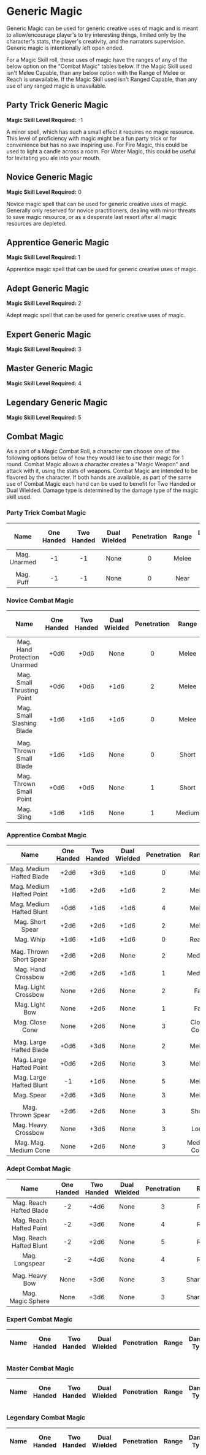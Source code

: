 # Generic Magic

Generic Magic can be used for generic creative uses of magic and is meant to allow/encourage player's to try interesting things, limited only by the character's stats, the player's creativity, and the narrators supervision. Generic magic is intentionally left open ended.

For a Magic Skill roll, these uses of magic have the ranges of any of the below option on the "Combat Magic" tables below. If the Magic Skill used isn't Melee Capable, than any below option with the Range of Melee or Reach is unavailable. If the Magic Skill used isn't Ranged Capable, than any use of any ranged magic is unavailable.

## Party Trick Generic Magic

**Magic Skill Level Required:** -1

A minor spell, which has such a small effect it requires no magic resource. This level of proficiency with magic might be a fun party trick or for convenience but has no awe inspiring use. For Fire Magic, this could be used to light a candle across a room. For Water Magic, this could be useful for levitating you ale into your mouth.

## Novice Generic Magic

**Magic Skill Level Required:** 0

Novice magic spell that can be used for generic creative uses of magic. Generally only reserved for novice practitioners, dealing with minor threats to save magic resource, or as a desperate last resort after all magic resources are depleted.

## Apprentice Generic Magic

**Magic Skill Level Required:** 1

Apprentice magic spell that can be used for generic creative uses of magic.

## Adept Generic Magic

**Magic Skill Level Required:** 2

Adept magic spell that can be used for generic creative uses of magic.

## Expert Generic Magic

**Magic Skill Level Required:** 3

## Master Generic Magic

**Magic Skill Level Required:** 4

## Legendary Generic Magic

**Magic Skill Level Required:** 5

## Combat Magic

As a part of a Magic Combat Roll, a character can choose one of the following options below of how they would like to use their magic for 1 round. Combat Magic allows a character creates a "Magic Weapon" and attack with it, using the stats of weapons. Combat Magic are intended to be flavored by the character. If both hands are available, as part of the same use of Combat Magic each hand can be used to benefit for Two Handed or Dual Wielded. Damage type is determined by the damage type of the magic skill used.

### Party Trick Combat Magic

|     Name     | One<br />Handed | Two<br />Handed | Dual<br />Wielded | Penetration | Range | Damage<br />Types | Engageable<br />Opponents | Area Of<br />Effect | Magic<br />Resource |
| :----------: | :-------------: | :-------------: | :---------------: | :---------: | :---: | :---------------: | :-----------------------: | :-----------------: | :-----------------: |
| Mag. Unarmed |       -1       |       -1       |       None        |      0      | Melee |                   |           Rapid           |        None         |          0          |
|              |                 |                 |                   |             |       |                   |                           |                     |                     |
|  Mag. Puff   |       -1       |       -1       |       None        |      0      | Near  |                   |         Standard          |        None         |          0          |

### Novice Combat Magic

|             Name             | One<br />Handed | Two<br />Handed | Dual<br />Wielded | Penetration | Range  | Damage<br />Types | Engageable<br />Opponents | Area Of<br />Effect | Magic<br />Resource |
| :--------------------------: | :-------------: | :-------------: | :---------------: | :---------: | :----: | :---------------: | :-----------------------: | :-----------------: | :-----------------: |
| Mag. Hand Protection Unarmed |      +0d6       |      +0d6       |       None        |      0      | Melee  |                   |           Rapid           |        None         |          0          |
|  Mag. Small Thrusting Point  |      +0d6       |      +0d6       |       +1d6        |      2      | Melee  |                   |           Rapid           |        None         |          0          |
|  Mag. Small Slashing Blade   |      +1d6       |      +1d6       |       +1d6        |      0      | Melee  |                   |           Rapid           |        None         |          0          |
|                              |                 |                 |                   |             |        |                   |                           |                     |                     |
|   Mag. Thrown Small Blade    |      +1d6       |      +1d6       |       None        |      0      | Short  |                   |           Quick           |        None         |          0          |
|   Mag. Thrown Small Point    |      +0d6       |      +0d6       |       None        |      1      | Short  |                   |           Quick           |        None         |          0          |
|          Mag. Sling          |      +1d6       |      +1d6       |       None        |      1      | Medium |                   |         Standard          |        None         |          0          |

### Apprentice Combat Magic

|           Name           | One<br />Handed | Two<br />Handed | Dual<br />Wielded | Penetration |    Range    | Damage<br />Types | Engageable<br />Opponents | Area Of<br />Effect | Magic<br />Resource |
| :----------------------: | :-------------: | :-------------: | :---------------: | :---------: | :---------: | :---------------: | :-----------------------: | :-----------------: | :-----------------: |
| Mag. Medium Hafted Blade |      +2d6       |      +3d6       |       +1d6        |      0      |    Melee    |                   |           Rapid           |        None         |          1          |
| Mag. Medium Hafted Point |      +1d6       |      +2d6       |       +1d6        |      2      |    Melee    |                   |           Rapid           |        None         |          1          |
| Mag. Medium Hafted Blunt |      +0d6       |      +1d6       |       +1d6        |      4      |    Melee    |                   |           Rapid           |        None         |          1          |
|     Mag. Short Spear     |      +2d6       |      +2d6       |       +1d6        |      2      |    Melee    |                   |        Spear Rapid        |        None         |          1          |
|        Mag. Whip         |      +1d6       |      +1d6       |       +1d6        |      0      |    Reach    |                   |           Rapid           |        None         |          1          |
|                          |                 |                 |                   |             |             |                   |                           |                     |                     |
| Mag. Thrown Short Spear  |      +2d6       |      +2d6       |       None        |      2      |   Medium    |                   |         Standard          |        None         |          1          |
|    Mag. Hand Crossbow    |      +2d6       |      +2d6       |       +1d6        |      1      |   Medium    |                   |         Standard          |        None         |          1          |
|   Mag. Light Crossbow    |      None       |      +2d6       |       None        |      2      |     Far     |                   |          Loading          |        None         |          1          |
|      Mag. Light Bow      |      None       |      +2d6       |       None        |      1      |     Far     |                   |           Quick           |        None         |          1          |
|     Mag. Close Cone      |      None       |      +2d6       |       None        |      3      | Close Cone  |                   |             1             |  Cone Calculation   |          1          |
|                          |                 |                 |                   |             |             |                   |                           |                     |                     |
| Mag. Large Hafted Blade  |      +0d6       |      +3d6       |       None        |      2      |    Melee    |                   |           Rapid           |        None         |          2          |
| Mag. Large Hafted Point  |      +0d6       |      +2d6       |       None        |      3      |    Melee    |                   |           Rapid           |        None         |          2          |
| Mag. Large Hafted Blunt  |       -1       |      +1d6       |       None        |      5      |    Melee    |                   |           Rapid           |        None         |          2          |
|        Mag. Spear        |      +2d6       |      +3d6       |       None        |      3      |    Melee    |                   |        Spear Rapid        |        None         |          2          |
|                          |                 |                 |                   |             |             |                   |                           |                     |                     |
|    Mag. Thrown Spear     |      +2d6       |      +2d6       |       None        |      3      |    Short    |                   |         Standard          |        None         |          2          |
|   Mag. Heavy Crossbow    |      None       |      +3d6       |       None        |      3      |    Long     |                   |      Complex Loading      |        None         |          2          |
|  Mag. Mag. Medium Cone   |      None       |      +2d6       |       None        |      3      | Medium Cone |                   |             1             |  Cone Calculation   |          2          |

### Adept Combat Magic

|          Name           | One<br />Handed | Two<br />Handed | Dual<br />Wielded | Penetration |    Range     | Damage<br />Types | Engageable<br />Opponents | Area Of<br />Effect | Magic<br />Resource |
| :---------------------: | :-------------: | :-------------: | :---------------: | :---------: | :----------: | :---------------: | :-----------------------: | :-----------------: | :-----------------: |
| Mag. Reach Hafted Blade |       -2       |      +4d6       |       None        |      3      |    Reach     |                   |           Rapid           |        None         |          3          |
| Mag. Reach Hafted Point |       -2       |      +3d6       |       None        |      4      |    Reach     |                   |           Rapid           |        None         |          3          |
| Mag. Reach Hafted Blunt |       -2       |      +2d6       |       None        |      5      |    Reach     |                   |           Rapid           |        None         |          3          |
|     Mag. Longspear      |       -2       |      +4d6       |       None        |      4      |    Reach     |                   |        Spear Rapid        |        None         |          3          |
|                         |                 |                 |                   |             |              |                   |                           |                     |                     |
|     Mag. Heavy Bow      |      None       |      +3d6       |       None        |      3      | Sharpshooter |                   |         Standard          |        None         |          3          |
|    Mag. Magic Sphere    |      None       |      +3d6       |       None        |      3      | Sharpshooter |                   |             1             | Sphere Calculation  |          3          |

### Expert Combat Magic

| Name  | One<br />Handed | Two<br />Handed | Dual<br />Wielded | Penetration | Range | Damage<br />Types | Engageable<br />Opponents | Area Of<br />Effect | Magic<br />Resource |
| :---: | :-------------: | :-------------: | :---------------: | :---------: | :---: | :---------------: | :-----------------------: | :-----------------: | :-----------------: |

### Master Combat Magic

| Name  | One<br />Handed | Two<br />Handed | Dual<br />Wielded | Penetration | Range | Damage<br />Types | Engageable<br />Opponents | Area Of<br />Effect | Magic<br />Resource |
| :---: | :-------------: | :-------------: | :---------------: | :---------: | :---: | :---------------: | :-----------------------: | :-----------------: | :-----------------: |

### Legendary Combat Magic

| Name  | One<br />Handed | Two<br />Handed | Dual<br />Wielded | Penetration | Range | Damage<br />Types | Engageable<br />Opponents | Area Of<br />Effect | Magic<br />Resource |
| :---: | :-------------: | :-------------: | :---------------: | :---------: | :---: | :---------------: | :-----------------------: | :-----------------: | :-----------------: |
